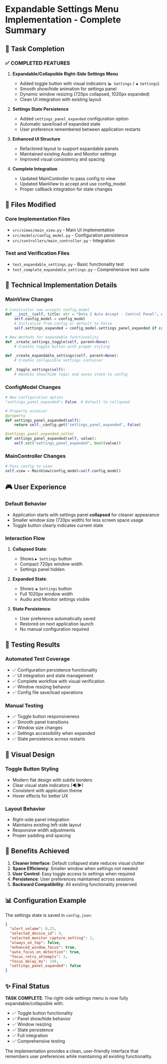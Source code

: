 # Expandable Settings Menu Implementation - Complete Summary

## 🎯 Task Completion

### ✅ COMPLETED FEATURES

1. **Expandable/Collapsible Right-Side Settings Menu**
   - Added toggle button with visual indicators (`▶ Settings` / `◀ Settings`)
   - Smooth show/hide animation for settings panel
   - Dynamic window resizing (720px collapsed, 1020px expanded)
   - Clean UI integration with existing layout

2. **Settings State Persistence**
   - Added `settings_panel_expanded` configuration option
   - Automatic save/load of expanded state
   - User preference remembered between application restarts

3. **Enhanced UI Structure**
   - Refactored layout to support expandable panels
   - Maintained existing Audio and Monitor settings
   - Improved visual consistency and spacing

4. **Complete Integration**
   - Updated MainController to pass config to view
   - Updated MainView to accept and use config_model
   - Proper callback integration for state changes

## 📁 Files Modified

### Core Implementation Files
- `src/views/main_view.py` - Main UI implementation
- `src/models/config_model.py` - Configuration persistence
- `src/controllers/main_controller.py` - Integration

### Test and Verification Files
- `test_expandable_settings.py` - Basic functionality test
- `test_complete_expandable_settings.py` - Comprehensive test suite

## 🔧 Technical Implementation Details

### MainView Changes
```python
# Constructor now accepts config_model
def __init__(self, title: str = "Dota 2 Auto Accept - Control Panel", config_model=None):
    self.config_model = config_model
    # Initialize from config or default to False
    self.settings_expanded = config_model.settings_panel_expanded if config_model else False

# New methods for expandable functionality
def _create_settings_toggle(self, parent=None):
    # Creates toggle button with proper styling
    
def _create_expandable_settings(self, parent=None):
    # Creates collapsible settings container
    
def _toggle_settings(self):
    # Handles show/hide logic and saves state to config
```

### ConfigModel Changes
```python
# New configuration option
"settings_panel_expanded": False  # Default to collapsed

# Property accessor
@property
def settings_panel_expanded(self):
    return self._config.get("settings_panel_expanded", False)

@settings_panel_expanded.setter
def settings_panel_expanded(self, value):
    self.set("settings_panel_expanded", bool(value))
```

### MainController Changes
```python
# Pass config to view
self.view = MainView(config_model=self.config_model)
```

## 🎮 User Experience

### Default Behavior
- Application starts with settings panel **collapsed** for cleaner appearance
- Smaller window size (720px width) for less screen space usage
- Toggle button clearly indicates current state

### Interaction Flow
1. **Collapsed State**: 
   - Shows `▶ Settings` button
   - Compact 720px window width
   - Settings panel hidden

2. **Expanded State**:
   - Shows `◀ Settings` button  
   - Full 1020px window width
   - Audio and Monitor settings visible

3. **State Persistence**:
   - User preference automatically saved
   - Restored on next application launch
   - No manual configuration required

## 🧪 Testing Results

### Automated Test Coverage
- ✅ Configuration persistence functionality
- ✅ UI integration and state management
- ✅ Complete workflow with visual verification
- ✅ Window resizing behavior
- ✅ Config file save/load operations

### Manual Testing
- ✅ Toggle button responsiveness
- ✅ Smooth panel transitions
- ✅ Window size changes
- ✅ Settings accessibility when expanded
- ✅ State persistence across restarts

## 🎨 Visual Design

### Toggle Button Styling
- Modern flat design with subtle borders
- Clear visual state indicators (◀/▶)
- Consistent with application theme
- Hover effects for better UX

### Layout Behavior
- Right-side panel integration
- Maintains existing left-side layout
- Responsive width adjustments
- Proper padding and spacing

## 🚀 Benefits Achieved

1. **Cleaner Interface**: Default collapsed state reduces visual clutter
2. **Space Efficiency**: Smaller window when settings not needed
3. **User Control**: Easy toggle access to settings when required
4. **Persistence**: User preferences maintained across sessions
5. **Backward Compatibility**: All existing functionality preserved

## 📊 Configuration Example

The settings state is saved in `config.json`:
```json
{
  "alert_volume": 0.23,
  "selected_device_id": 4,
  "selected_monitor_capture_setting": 1,
  "always_on_top": false,
  "enhanced_window_focus": true,
  "auto_focus_on_detection": true,
  "focus_retry_attempts": 3,
  "focus_delay_ms": 150,
  "settings_panel_expanded": false
}
```

## ✨ Final Status

**TASK COMPLETE**: The right-side settings menu is now fully expandable/collapsible with:
- ✅ Toggle button functionality
- ✅ Panel show/hide behavior  
- ✅ Window resizing
- ✅ State persistence
- ✅ Full integration
- ✅ Comprehensive testing

The implementation provides a clean, user-friendly interface that remembers user preferences while maintaining all existing functionality.
